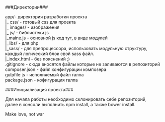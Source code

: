 ﻿

###Директории###

app/- директория разработки проекта  
    |_ css/ - готовый css для проекта  
    |_ images/ - изображения  
    |_ js/ - библиотеки js  
        |_maine.js - основной js код тут, в виде модулей  
    |_libs/ - для php  
    |_sass/ - для препроцессора, использовать модульную структуру, каждый логический блок свой sass файл.  
    |_index.html - без пояснений ;)  
.gitignore - сюда вносятся файлы которые не заливаются в репозиторий  
composer.json - файл конфигурации композера  
gulpfile.js - исполняемый файл галпа  
package.json - кофигурация галпа  

###Инициализация проекта###

Для начала работы необходимо склонировать себе репозиторий,  
далее в консоли выполнить npm install, а также bower install.



 Make love, not war  

